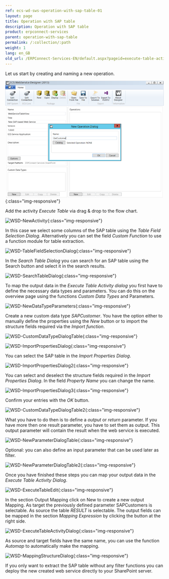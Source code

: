 ```yaml
---
ref: ecs-wd-sws-operation-with-sap-table-01
layout: page
title: Operation with SAP table
description: Operation with SAP table
product: erpconnect-services
parent: operation-with-sap-table
permalink: /:collection/:path
weight: 1
lang: en_GB
old_url: /ERPConnect-Services-EN/default.aspx?pageid=execute-table-activity
---
```


Let us start by creating and naming a new operation.

![WSD-OperationsNewTable](/img/content/WSD-OperationsNewTable.png){:class="img-responsive"}       


Add the activity *Execute Table* via drag & drop to the flow chart.
    
![WSD-NewActivity](/img/content/WSD-NewActivity.png){:class="img-responsive"}


In this case we select some columns of the SAP table using the *Table Field Selection Dialog*. Alternatively you can set the field *Custom Function* to use a function module for table extraction.


![WSD-TableFieldSelectionDialog](/img/content/WSD-TableFieldSelectionDialog.png){:class="img-responsive"}

In the *Search Table Dialog* you can search for an SAP table using the Search button and select it in the search results.

![WSD-SearchTableDialog](/img/content/WSD-SearchTableDialog.png){:class="img-responsive"}
           
To map the output data in the *Execute Table Activity dialog* you first have to define the necessary 
data types and parameters. You can do this on the overview page using the functions *Custom Data Types* and Parameters.

![WSD-NewDataTypeParameters](/img/content/WSD-NewDataTypeParameters.png){:class="img-responsive"}
     
Create a new custom data type *SAPCustomer*. You have the option either to manually define the properties using the *New* button or to import the structure fields required via the *Import function*. 

![WSD-CustomDataTypeDialogTable](/img/content/WSD-CustomDataTypeDialogTable.png){:class="img-responsive"}

![WSD-ImportPropertiesDialog](/img/content/WSD-ImportPropertiesDialog.png){:class="img-responsive"}

You can select the SAP table in the *Import Properties Dialog*.

![WSD-ImportPropertiesDialog2](/img/content/WSD-ImportPropertiesDialog2.png){:class="img-responsive"}



You can select and deselect the structure fields required in the *Import Properties Dialog*.
In the field *Property Name* you can change the name. 
            
![WSD-ImportPropertiesDialog3](/img/content/WSD-ImportPropertiesDialog3.png){:class="img-responsive"} 


Confirm your entries with the *OK* button.


![WSD-CustomDataTypeDialogTable2](/img/content/WSD-CustomDataTypeDialogTable2.png){:class="img-responsive"}


What you have to do then is to define a *output* or *return* parameter. 
If you have more then one result parameter, you have to set them as output.
This output parameter will contain the result when the web service is executed.        

![WSD-NewParameterDialogTable](/img/content/WSD-NewParameterDialogTable.png){:class="img-responsive"}

            
Optional: you can also define an input parameter that can be used later as filter.
                        

![WSD-NewParameterDialogTable2](/img/content/WSD-NewParameterDialogTable2.png){:class="img-responsive"}


Once you have finished these steps you can map your output data in the *Execute Table Activity Dialog*.  

![WSD-ExecuteTableEdit](/img/content/WSD-ExecuteTableEdit.png){:class="img-responsive"}


In the section Output Mapping click on New to create a new output Mapping.
As target the previously defined parameter SAPCustomers is selectable. 
As source the table *RESULT* is selectable.
The output fields can be mapped in the section *Mapping Expression* by clicking the button at the right side. 


![WSD-ExecuteTableActivityDialog](/img/content/WSD-ExecuteTableActivityDialog.png){:class="img-responsive"}


As source and target fields have the same name, you can use the function *Automap* to automatically make the mapping.      


![WSD-MappingStructureDialog](/img/content/WSD-MappingStructureDialog.png){:class="img-responsive"}

            
If you only want to extract the SAP table without any filter functions
you can deploy the new created web service directly to your SharePoint server. 